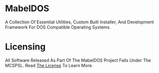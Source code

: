 # MabelDOS
A Collection Of Essential Utilities, Custom Built Installer, And Development Framework For DOS Compatible Operating Systems.

# Licensing
All Software Released As Part Of The MabelDOS Project Falls Under The MCSPSL. Read <a href="https://github.com/MabelMedia-LLC/MCSPSL">The License</a> To Learn More.
